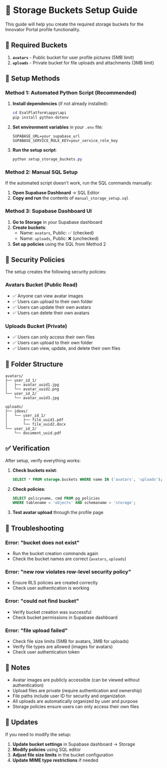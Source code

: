 # 📁 Storage Buckets Setup Guide

This guide will help you create the required storage buckets for the Innovator Portal profile functionality.

## 🎯 Required Buckets

1. **`avatars`** - Public bucket for user profile pictures (5MB limit)
2. **`uploads`** - Private bucket for file uploads and attachments (3MB limit)

## 🚀 Setup Methods

### Method 1: Automated Python Script (Recommended)

1. **Install dependencies** (if not already installed):
   ```powershell
   cd EsalPlatform\apps\api
   pip install python-dotenv
   ```

2. **Set environment variables** in your `.env` file:
   ```env
   SUPABASE_URL=your_supabase_url
   SUPABASE_SERVICE_ROLE_KEY=your_service_role_key
   ```

3. **Run the setup script**:
   ```powershell
   python setup_storage_buckets.py
   ```

### Method 2: Manual SQL Setup

If the automated script doesn't work, run the SQL commands manually:

1. **Open Supabase Dashboard** → SQL Editor
2. **Copy and run** the contents of `manual_storage_setup.sql`

### Method 3: Supabase Dashboard UI

1. **Go to Storage** in your Supabase dashboard
2. **Create buckets**:
   - Name: `avatars`, Public: ✅ (checked)
   - Name: `uploads`, Public: ❌ (unchecked)
3. **Set up policies** using the SQL from Method 2

## 🔐 Security Policies

The setup creates the following security policies:

### Avatars Bucket (Public Read)
- ✅ Anyone can view avatar images
- ✅ Users can upload to their own folder
- ✅ Users can update their own avatars
- ✅ Users can delete their own avatars

### Uploads Bucket (Private)
- ✅ Users can only access their own files
- ✅ Users can upload to their own folder
- ✅ Users can view, update, and delete their own files

## 📂 Folder Structure

```
avatars/
├── user_id_1/
│   ├── avatar_uuid1.jpg
│   └── avatar_uuid2.png
└── user_id_2/
    └── avatar_uuid3.jpg

uploads/
├── ideas/
│   └── user_id_1/
│       ├── file_uuid1.pdf
│       └── file_uuid2.docx
└── user_id_2/
    └── document_uuid.pdf
```

## ✅ Verification

After setup, verify everything works:

1. **Check buckets exist**:
   ```sql
   SELECT * FROM storage.buckets WHERE name IN ('avatars', 'uploads');
   ```

2. **Check policies**:
   ```sql
   SELECT policyname, cmd FROM pg_policies 
   WHERE tablename = 'objects' AND schemaname = 'storage';
   ```

3. **Test avatar upload** through the profile page

## 🐛 Troubleshooting

### Error: "bucket does not exist"
- Run the bucket creation commands again
- Check the bucket names are correct (`avatars`, `uploads`)

### Error: "new row violates row-level security policy"
- Ensure RLS policies are created correctly
- Check user authentication is working

### Error: "could not find bucket"
- Verify bucket creation was successful
- Check bucket permissions in Supabase dashboard

### Error: "file upload failed"
- Check file size limits (5MB for avatars, 3MB for uploads)
- Verify file types are allowed (images for avatars)
- Check user authentication token

## 📝 Notes

- Avatar images are publicly accessible (can be viewed without authentication)
- Upload files are private (require authentication and ownership)
- File paths include user ID for security and organization
- All uploads are automatically organized by user and purpose
- Storage policies ensure users can only access their own files

## 🔄 Updates

If you need to modify the setup:

1. **Update bucket settings** in Supabase dashboard → Storage
2. **Modify policies** using SQL editor
3. **Adjust file size limits** in the bucket configuration
4. **Update MIME type restrictions** if needed
